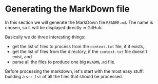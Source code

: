 # Generating the MarkDown file

In this section we will generate the MarkDown file `README.md`. The name is chosen, so it will be displayed directly in GitHub.

Basically we do three interesting things:

* get the list of files to process from the `context.txt` file, if it exists,
* get the list of files from the directory, if the `context.txt` file doesn't exist, and
* parse all the files to produce one big `README.md` file.

Before processing the markdown, let's start with the most easy stuff: building a `str_lst` of all the files that should be processed.

